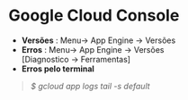 # Google Cloud Console

 * **Versões** : Menu-> App Engine -> Versões
 * **Erros** : Menu-> App Engine -> Versões<br>
  [Diagnostico -> Ferramentas] 
 * **Erros pelo terminal**
  >*$ gcloud app logs tail -s default*
    

